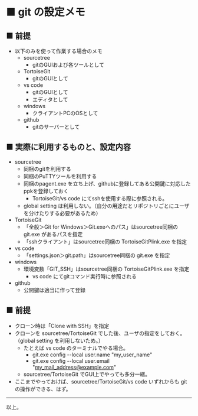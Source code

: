 # ■ git の設定メモ

## ■ 前提
* 以下のみを使って作業する場合のメモ
	* sourcetree
		* gitのGUIおよび各ツールとして
	* TortoiseGit
		* gitのGUIとして
	* vs code
		* gitのGUIとして
		* エディタとして
	* windows
		* クライアントPCのOSとして
	* github
		* gitのサーバーとして

## ■ 実際に利用するものと、設定内容
* sourcetree
	* 同梱のgitを利用する
	* 同梱のPuTTYツールを利用する
	* 同梱のpagent.exe を立ち上げ、githubに登録してある公開鍵に対応したppkを登録しておく
		* TortoiseGit/vs code にてsshを使用する際に参照される。
	* global setting は利用しない。（自分の用途だとリポジトリごとにユーザを分けたりする必要があるため）
* TortoiseGit
	* 「全般＞Git for Windows＞Git.exeへのパス」はsourcetree同梱の git.exe があるパスを指定
	* 「sshクライアント」はsourcetree同梱の TortoiseGitPlink.exe を指定
* vs code
	* 「settings.json＞git.path」はsourcetree同梱の git.exe を指定
* windows
	* 環境変数「GIT_SSH」はsourcetree同梱の TortoiseGitPlink.exe を指定
		* vs code にてgitコマンド実行時に参照される
* github
	* 公開鍵は適当に作って登録

## ■ 前提
* クローン時は「Clone with SSH」を指定
* クローンを sourcetree/TortoiseGit でした後、ユーザの指定をしておく。（global setting を利用しないため。）
	* たとえば vs code のターミナルでやる場合。
		* git.exe config --local user.name "my_user_name"
		* git.exe config --local user.email "my_mail_address@example.com"
	* sourcetree/TortoiseGit でGUI上でやっても多分一緒。
* ここまでやっておけば、sourcetree/TortoiseGit/vs code いずれからも git の操作ができる、はず。

----
以上。
